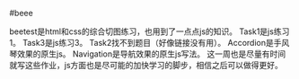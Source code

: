 #beee

beetest是html和css的综合切图练习，也用到了一点点js的知识。
Task1是js练习1。
Task3是js练习3。
Task2找不到题目（好像链接没有用）。
Accordion是手风琴效果的原生js。
Navigation是导航效果的原生js写法。
这一周也是尽量有时间就写这些作业，js方面也是尽可能的加快学习的脚步，相信之后可以做得更好。
